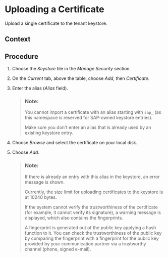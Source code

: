 <!-- loio03cf78a217574e7abd75bfbba990c085 -->

# Uploading a Certificate

Upload a single certificate to the tenant keystore.



## Context



## Procedure

1.  Choose the *Keystore* tile in the *Manage Security* section.

2.  On the *Current* tab, above the table, choose *Add*, then *Certificate*.

3.  Enter the alias \(*Alias* field\).

    > ### Note:  
    > You cannot import a certificate with an alias starting with `sap_` \(as this namespace is reserved for SAP-owned keystore entries\).
    > 
    > Make sure you don't enter an alias that is already used by an existing keystore entry.

4.  Choose *Browse* and select the certificate on your local disk.

5.  Choose *Add*.

    > ### Note:  
    > If there is already an entry with this alias in the keystore, an error message is shown.
    > 
    > Currently, the size limit for uploading certificates to the keystore is at 10240 bytes.
    > 
    > If the system cannot verify the trustworthiness of the certificate \(for example, it cannot verify its signature\), a warning message is displayed, which also contains the fingerprints.
    > 
    > A fingerprint is generated out of the public key applying a hash function to it. You can check the trustworthiness of the public key by comparing the fingerprint with a fingerprint for the public key provided by your communication partner via a trustworthy channel \(phone, signed e-mail\).


